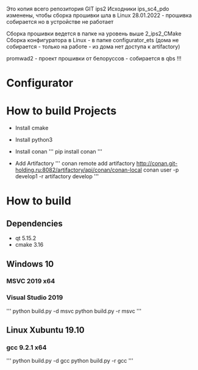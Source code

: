 Это копия всего репозитория GIT ips2
Исходники ips_sc4_pdo изменены, чтобы сборка прошивки шла в Linux 
28.01.2022 - прошивка собирается но в устройстве не работает

Сборка прошивки ведется в папке на уровень выше 2_ips2_CMake
Сборка конфигуратора в Linux - в папке configurator_ets (дома не собирается - только на работе - из дома нет доступа к artifactory)

promwad2 - проект прошивки от белоруссов - собирается в qbs !!!

# Configurator

# How to build Projects
* Install cmake
* Install python3
* Install conan
'''
pip install conan
'''

* Add Artifactory 
'''
    conan remote add artifactory http://conan.git-holding.ru:8082/artifactory/api/conan/conan-local
    conan user -p develop1 -r artifactory develop
'''

# How to build
## Dependencies
* qt 5.15.2
* cmake 3.16

## Windows 10
### MSVC 2019 x64
### Visual Studio 2019
'''
    python build.py -d msvc
    python build.py -r msvc
'''
## Linux Xubuntu 19.10
### gcc 9.2.1 x64
'''
    python build.py -d gcc
    python build.py -r gcc
'''
